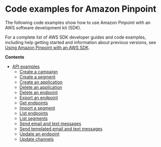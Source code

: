 # Code examples for Amazon Pinpoint<a name="service_code_examples_pinpoint"></a>

The following code examples show how to use Amazon Pinpoint with an AWS software development kit \(SDK\)\. 

For a complete list of AWS SDK developer guides and code examples, including help getting started and information about previous versions, see [Using Amazon Pinpoint with an AWS SDK](sdk-general-information-section.md)\.

**Contents**
+ [API examples](service_code_examples_pinpoint_api.md)
  + [Create a campaign](example_pinpoint_CreateCampaign_section.md)
  + [Create a segment](example_pinpoint_CreateSegment_section.md)
  + [Create an application](example_pinpoint_CreateApp_section.md)
  + [Delete an application](example_pinpoint_DeleteApp_section.md)
  + [Delete an endpoint](example_pinpoint_DeleteEndpoint_section.md)
  + [Export an endpoint](example_pinpoint_CreateExportJob_section.md)
  + [Get endpoints](example_pinpoint_GetEndpoint_section.md)
  + [Import a segment](example_pinpoint_CreateImportJob_section.md)
  + [List endpoints](example_pinpoint_GetUserEndpoints_section.md)
  + [List segments](example_pinpoint_GetSegments_section.md)
  + [Send email and text messages](example_pinpoint_SendMessages_section.md)
  + [Send templated email and text messages](example_pinpoint_SendMessages_Templated_section.md)
  + [Update an endpoint](example_pinpoint_UpdateEndpoint_section.md)
  + [Update channels](example_pinpoint_GetSmsChannel_section.md)